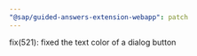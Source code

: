 ```yaml
---
"@sap/guided-answers-extension-webapp": patch
---
```


fix(521): fixed the text color of a dialog button
